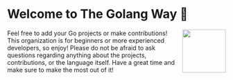 # Welcome to The Golang Way 👋 #
<img align="right" width="100" height="100" src="https://raw.githubusercontent.com/gist/error-ident/7229dca13c71739d80416f5b4411916a/raw/0f0934a8176bb6d10189079ab5779b3879d751c9/gopher-dance.gif">
Feel free to add your Go projects or make contributions! This organization is for beginners or more experienced developers, so enjoy! Please do not be afraid to ask questions regarding anything about the projects, contributions, or the language itself. Have a great time and make sure to make the most out of it!

